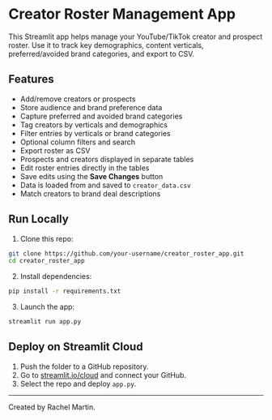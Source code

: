 # Creator Roster Management App

This Streamlit app helps manage your YouTube/TikTok creator and prospect roster. Use it to track key demographics, content verticals, preferred/avoided brand categories, and export to CSV.

## Features

- Add/remove creators or prospects
- Store audience and brand preference data
- Capture preferred and avoided brand categories
- Tag creators by verticals and demographics
- Filter entries by verticals or brand categories
- Optional column filters and search
- Export roster as CSV
- Prospects and creators displayed in separate tables
- Edit roster entries directly in the tables
- Save edits using the **Save Changes** button
- Data is loaded from and saved to `creator_data.csv`
- Match creators to brand deal descriptions

## Run Locally

1. Clone this repo:
```bash
git clone https://github.com/your-username/creator_roster_app.git
cd creator_roster_app
```

2. Install dependencies:
```bash
pip install -r requirements.txt
```

3. Launch the app:
```bash
streamlit run app.py
```

## Deploy on Streamlit Cloud

1. Push the folder to a GitHub repository.
2. Go to [streamlit.io/cloud](https://streamlit.io/cloud) and connect your GitHub.
3. Select the repo and deploy `app.py`.

---

Created by Rachel Martin.
